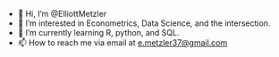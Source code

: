 - 👋 Hi, I’m @ElliottMetzler
- 👀 I’m interested in Econometrics, Data Science, and the intersection.
- 🌱 I’m currently learning R, python, and SQL.
- 📫 How to reach me via email at e.metzler37@gmail.com

<!---
ElliottMetzler/ElliottMetzler is a ✨ special ✨ repository because its `README.md` (this file) appears on your GitHub profile.
You can click the Preview link to take a look at your changes.
--->
